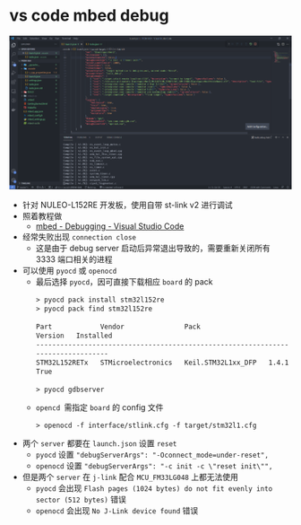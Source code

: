 # vs code mbed debug

![lauch](img/launch.png)

- 针对 NULEO-L152RE 开发板，使用自带 st-link v2 进行调试
- 照着教程做
  - [mbed - Debugging - Visual Studio Code](https://os.mbed.com/docs/mbed-os/v6.16/debug-test/visual-studio-code.html)
- 经常失败出现 `connection close`
  - 这是由于 debug server 启动后异常退出导致的，需要重新关闭所有 3333 端口相关的进程
- 可以使用 `pyocd` 或 `openocd`
  - 最后选择 `pyocd`，因可直接下载相应 `board` 的 pack
    ``` shell
    > pyocd pack install stm32l152re
    > pyocd pack find stm32l152re
    
    Part            Vendor               Pack                 Version   Installed
    ---------------------------------------------------------------------------------
    STM32L152RETx   STMicroelectronics   Keil.STM32L1xx_DFP   1.4.1     True

    > pyocd gdbserver
    ```
  - `opencd `需指定 `board` 的 config 文件
    ``` shell
    > openocd -f interface/stlink.cfg -f target/stm32l1.cfg
    ```
- 两个 `server` 都要在 `launch.json` 设置 `reset`
  - `pyocd` 设置 `"debugServerArgs": "-Oconnect_mode=under-reset",`
  - `openocd` 设置 `"debugServerArgs": "-c init -c \"reset init\"",`
- 但是两个 `server` 在 `j-link` 配合 `MCU_FM33LG048` 上都无法使用
  - `pyocd` 会出现 `Flash pages (1024 bytes) do not fit evenly into sector (512 bytes)` 错误
  - `openocd` 会出现 `No J-Link device found` 错误

